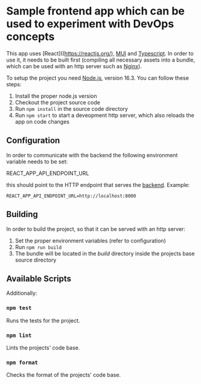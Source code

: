 # Sample frontend app which can be used to experiment with DevOps concepts

This app uses [React]((https://reactjs.org/), [MUI](https://mui.com/) and [Typescript](https://www.typescriptlang.org). In order to use it, it needs to be built first (compiling all necessary assets into a bundle, which can be used with an http server such as [Nginx](https://www.nginx.com/)).

To setup the project you need [Node.js](https://nodejs.org/en/), version 16.3. You can follow these steps:

1. Install the proper node.js version
2. Checkout the project source code
3. Run `npm install` in the source code directory
4. Run `npm start` to start a deveopment http server, which also reloads the app on code changes

## Configuration

In order to communicate with the backend the following environment variable needs to be set:

REACT_APP_API_ENDPOINT_URL

this should point to the HTTP endpoint that serves the [backend](https://github.com/ablagoev/devops-sample-backend). Example:

```
REACT_APP_API_ENDPOINT_URL=http://localhost:8000
```

## Building

In order to build the project, so that it can be served with an http server:

1. Set the proper environment variables (refer to configuration)
2. Run `npm run build`
3. The bundle will be located in the *build* directory inside the projects base source directory

## Available Scripts

Additionally:

### `npm test`

Runs the tests for the project.

### `npm lint`

Lints the projects' code base.

### `npm format`

Checks the format of the projects' code base.
